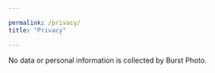 ```yaml
---

permalink: /privacy/
title: "Privacy"

---
```


No data or personal information is collected by Burst Photo.
